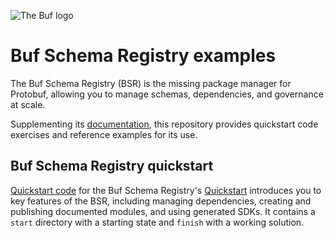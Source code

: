 ![The Buf logo](https://raw.githubusercontent.com/bufbuild/buf-quickstarts/main/.github/buf-logo.svg)

# Buf Schema Registry examples

The Buf Schema Registry (BSR) is the missing package manager for Protobuf, allowing you to manage schemas, dependencies, and governance at scale.

Supplementing its [documentation], this repository provides quickstart code exercises and reference examples for its use.

## Buf Schema Registry quickstart

[Quickstart code](quickstart) for the Buf Schema Registry's [Quickstart][quickstart] introduces you to key features of the BSR, including managing dependencies, creating and publishing documented modules, and using generated SDKs. It contains a `start` directory with a starting state and `finish` with a working solution.

[documentation]: https://buf.build/docs/bsr
[quickstart]: https://buf.build/docs/bsr/quickstart/
